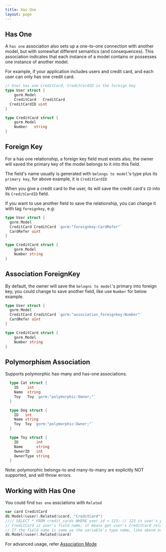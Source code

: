 ```yaml
---
title: Has One
layout: page
---
```


## Has One

A `has one` association also sets up a one-to-one connection with another model, but with somewhat different semantics (and consequences). This association indicates that each instance of a model contains or possesses one instance of another model.

For example, if your application includes users and credit card, and each user can only has one credit card.

```go
// User has one CreditCard, CreditCardID is the foreign key
type User struct {
	gorm.Model
	CreditCard   CreditCard
  CreditCardID uint
}

type CreditCard struct {
	gorm.Model
	Number   string
}
```

## Foreign Key

For a has one relationship, a foreign key field must exists also, the owner will saved the primary key of the model belongs to it into this field.

The field's name usually is generated with `belongs to model`'s type plus its `primary key`, for above example, it is `CreditCardID`

When you give a credit card to the user, its will save the credit card's `ID` into its `CreditCardID` field.

If you want to use another field to save the relationship, you can change it with tag `foreignkey`, e.g:

```go
type User struct {
  gorm.Model
  CreditCard CreditCard `gorm:"foreignkey:CardRefer"`
  CardRefer uint
}

type CreditCard struct {
	gorm.Model
	Number string
}
```

## Association ForeignKey

By default, the owner will save the `belogns to model`'s primary into foreign key, you could change to save another field, like use `Number` for below example.

```go
type User struct {
  gorm.Model
  CreditCard CreditCard `gorm:"association_foreignkey:Number"`
  CardRefer uint
}

type CreditCard struct {
	gorm.Model
	Number string
}
```

## Polymorphism Association

Supports polymorphic has-many and has-one associations.

```go
  type Cat struct {
    ID    int
    Name  string
    Toy   Toy `gorm:"polymorphic:Owner;"`
  }

  type Dog struct {
    ID   int
    Name string
    Toy  Toy `gorm:"polymorphic:Owner;"`
  }

  type Toy struct {
    ID        int
    Name      string
    OwnerID   int
    OwnerType string
  }
```

Note: polymorphic belongs-to and many-to-many are explicitly NOT supported, and will throw errors.

## Working with Has One

You could find `has one` assciations with `Related`

```go
var card CreditCard
db.Model(&user).Related(&card, "CreditCard")
//// SELECT * FROM credit_cards WHERE user_id = 123; // 123 is user's primary key
// CreditCard is user's field name, it means get user's CreditCard relations and fill it into variable card
// If the field name is same as the variable's type name, like above example, it could be omitted, like:
db.Model(&user).Related(&card)
```

For advanced usage, refer [Association Mode](/docs/associations.html#Association-Mode)
